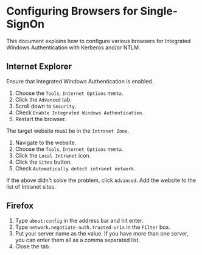 Configuring Browsers for Single-SignOn
======================================

This document explains how to configure various browsers for Integrated Windows Authentication with Kerberos and/or NTLM. 

Internet Explorer
-----------------

Ensure that Integrated Windows Authentication is enabled. 

1. Choose the `Tools`, `Internet Options` menu. 
2. Click the `Advanced` tab. 
3. Scroll down to `Security`.
4. Check `Enable Integrated Windows Authentication`. 
5. Restart the browser.

The target website must be in the `Intranet Zone`. 

1. Navigate to the website.
2. Choose the `Tools`, `Internet Options` menu. 
3. Click the `Local Intranet` icon. 
4. Click the `Sites` button. 
5. Check `Automatically detect intranet network`. 

If the above didn't solve the problem, click `Advanced`. Add the website to the list of Intranet sites.

Firefox
-------

1. Type `about:config` in the address bar and hit enter. 
2. Type `network.negotiate-auth.trusted-uris` in the `Filter` box. 
3. Put your server name as the value. If you have more than one server, you can enter them all as a comma separated list.
4. Close the tab.

